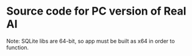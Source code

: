 # Source code for PC version of Real AI

Note: SQLite libs are 64-bit, so app must be built as x64 in order to function.
